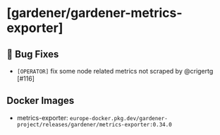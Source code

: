 # [gardener/gardener-metrics-exporter]

## 🐛 Bug Fixes

- `[OPERATOR]` fix some node related metrics not scraped by @crigertg [#116]

## Docker Images
- metrics-exporter: `europe-docker.pkg.dev/gardener-project/releases/gardener/metrics-exporter:0.34.0`
